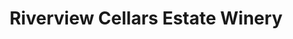 ---
title: "Riverview Cellars Estate Winery"
url: /niagara-on-the-lake/riverview-cellars-estate-winery/
shop: wine
---